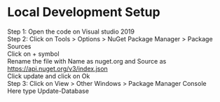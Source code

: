 # Local Development Setup

Step 1: Open the code on Visual studio 2019 <br>
Step 2: Click on Tools > Options > NuGet Package Manager > Package Sources <br>
Click on + symbol <br>
Rename the file with Name as nuget.org and Source as https://api.nuget.org/v3/index.json <br>
Click update and click on Ok <br>
Step 3: Click on View > Other Windows > Package Manager Console <br>
Here type Update-Database <br>
